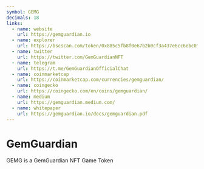 ```yaml
---
symbol: GEMG
decimals: 18
links:
  - name: website
    url: https://gemguardian.io
  - name: explorer
    url: https://bscscan.com/token/0x885c5fb8f0e67b2b0cf3a437e6cc6ebc0f9f9014
  - name: twitter
    url: https://twitter.com/GemGuardianNFT
  - name: telegram
    url: https://t.me/GemGuardianOfficialChat
  - name: coinmarketcap
    url: https://coinmarketcap.com/currencies/gemguardian/
  - name: coingecko
    url: https://coingecko.com/en/coins/gemguardian/
  - name: medium
    url: https://gemguardian.medium.com/
  - name: whitepaper
    url: https://gemguardian.io/docs/gemguardian.pdf
---
```


# GemGuardian

GEMG is a GemGuardian NFT Game Token
